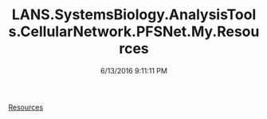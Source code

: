 ﻿---
title: LANS.SystemsBiology.AnalysisTools.CellularNetwork.PFSNet.My.Resources
date: 6/13/2016 9:11:11 PM
---

[Resources](T-LANS.SystemsBiology.AnalysisTools.CellularNetwork.PFSNet.My.Resources.Resources.html)
